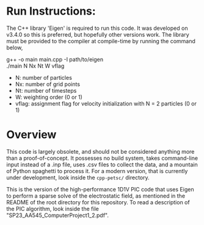 # Run Instructions:
The C++ library 'Eigen' is required to run this code. It was developed on v3.4.0 so this is preferred, but hopefully other versions work. 
The library must be provided to the compiler at compile-time by running the command below,

g++ -o main main.cpp -I path/to/eigen  
./main N Nx Nt W vflag

- N: number of particles
- Nx: number of grid points 
- Nt: number of timesteps
- W: weighting order (0 or 1)
- vflag: assignment flag for velocity initialization with N = 2 particles (0 or 1)

# Overview
This code is largely obsolete, and should not be considered anything more than a proof-of-concept. It possesses no build system, takes command-line input instead of a .inp file, uses .csv files to collect the data, and a mountain of Python spaghetti to process it. For a modern version, that is currently under development, look inside the `cpp-petsc/` directory. 

This is the version of the high-performance 1D1V PIC code that uses Eigen to perform a sparse solve of the electrostatic field, as mentioned in the README of the root directory for this repository. To read a description of the PIC algorithm, look inside the file "SP23\_AA545\_ComputerProject1_2.pdf". 
